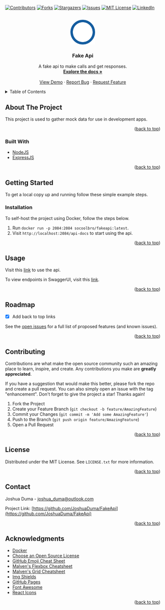 <div id="top"></div>

[![Contributors][contributors-shield]][contributors-url]
[![Forks][forks-shield]][forks-url]
[![Stargazers][stars-shield]][stars-url]
[![Issues][issues-shield]][issues-url]
[![MIT License][license-shield]][license-url]
[![LinkedIn][linkedin-shield]][linkedin-url]



<!-- PROJECT LOGO --> 
<br />
<div align="center">
  <a href="https://github.com/JoshuaDuma/FakeApi">
    <img src="images/main_logo.png" alt="Logo" width="80" height="80">
  </a>

  <h3 align="center">Fake Api</h3>

  <p align="center">
    A fake api to make calls and get responses.
    <br />
    <a href="https://github.com/JoshuaDuma/FakeApi"><strong>Explore the docs »</strong></a>
    <br />
    <br />
    <a href="https://fakeapi.joshuaduma.ca/api-docs">View Demo</a>
    ·
    <a href="https://github.com/JoshuaDuma/FakeApi/issues">Report Bug</a>
    ·
    <a href="https://github.com/JoshuaDuma/FakeApi/issues">Request Feature</a>
  </p>
</div>



<!-- TABLE OF CONTENTS -->
<details>
  <summary>Table of Contents</summary>
  <ol>
    <li>
      <a href="#about-the-project">About The Project</a>
      <ul>
        <li><a href="#built-with">Built With</a></li>
      </ul>
    </li>
    <li>
      <a href="#getting-started">Getting Started</a>
      <ul>
        <li><a href="#installation">Installation</a></li>
      </ul>
    </li>
    <li><a href="#usage">Usage</a></li>
    <li><a href="#roadmap">Roadmap</a></li>
    <li><a href="#contributing">Contributing</a></li>
    <li><a href="#license">License</a></li>
    <li><a href="#contact">Contact</a></li>
    <li><a href="#acknowledgments">Acknowledgments</a></li>
  </ol>
</details>



<!-- ABOUT THE PROJECT -->
## About The Project

This project is used to gather mock data for use in development apps.

<p align="right">(<a href="#top">back to top</a>)</p>



### Built With

* [NodeJS](https://nodejs.org/en/)
* [ExpressJS](https://expressjs.com/)

<p align="right">(<a href="#top">back to top</a>)</p>



<!-- GETTING STARTED -->
## Getting Started

To get a local copy up and running follow these simple example steps.



### Installation

To self-host the project using Docker, follow the steps below.

1. Run `docker run -p 2084:2084 socoolbro/fakeapi:latest`.
2. Visit `http://localhost:2084/api-docs` to start using the api.

<p align="right">(<a href="#top">back to top</a>)</p>

<!-- USAGE EXAMPLES -->
## Usage

Visit this [link](https://fakeapi.joshuaduma.ca) to use the api.

To view endpoints in SwaggerUI, visit this [link](https://fakeapi.joshuaduma.ca/api-docs). 

<p align="right">(<a href="#top">back to top</a>)</p>



<!-- ROADMAP -->
## Roadmap

- [x] Add back to top links

See the [open issues](https://github.com/JoshuaDuma/FakeApi/issues) for a full list of proposed features (and known issues).

<p align="right">(<a href="#top">back to top</a>)</p>



<!-- CONTRIBUTING -->
## Contributing

Contributions are what make the open source community such an amazing place to learn, inspire, and create. Any contributions you make are **greatly appreciated**.

If you have a suggestion that would make this better, please fork the repo and create a pull request. You can also simply open an issue with the tag "enhancement".
Don't forget to give the project a star! Thanks again!

1. Fork the Project
2. Create your Feature Branch (`git checkout -b feature/AmazingFeature`)
3. Commit your Changes (`git commit -m 'Add some AmazingFeature'`)
4. Push to the Branch (`git push origin feature/AmazingFeature`)
5. Open a Pull Request

<p align="right">(<a href="#top">back to top</a>)</p>



<!-- LICENSE -->
## License

Distributed under the MIT License. See `LICENSE.txt` for more information.

<p align="right">(<a href="#top">back to top</a>)</p>



<!-- CONTACT -->
## Contact

Joshua Duma - joshua_duma@outlook.com

Project Link: [https://github.com/JoshuaDuma/FakeApi](https://github.com/JoshuaDuma/FakeApi)

<p align="right">(<a href="#top">back to top</a>)</p>



<!-- ACKNOWLEDGMENTS -->
## Acknowledgments

* [Docker](https://www.docker.com/)
* [Choose an Open Source License](https://choosealicense.com)
* [GitHub Emoji Cheat Sheet](https://www.webpagefx.com/tools/emoji-cheat-sheet)
* [Malven's Flexbox Cheatsheet](https://flexbox.malven.co/)
* [Malven's Grid Cheatsheet](https://grid.malven.co/)
* [Img Shields](https://shields.io)
* [GitHub Pages](https://pages.github.com)
* [Font Awesome](https://fontawesome.com)
* [React Icons](https://react-icons.github.io/react-icons/search)

<p align="right">(<a href="#top">back to top</a>)</p>



<!-- MARKDOWN LINKS & IMAGES -->
<!-- https://www.markdownguide.org/basic-syntax/#reference-style-links -->
[contributors-shield]: https://img.shields.io/github/contributors/JoshuaDuma/FakeApi.svg?style=for-the-badge
[contributors-url]: https://github.com/JoshuaDuma/FakeApi/graphs/contributors
[forks-shield]: https://img.shields.io/github/forks/JoshuaDuma/FakeApi.svg?style=for-the-badge
[forks-url]: https://github.com/JoshuaDuma/FakeApi/network/members
[stars-shield]: https://img.shields.io/github/stars/JoshuaDuma/FakeApi.svg?style=for-the-badge
[stars-url]: https://github.com/JoshuaDuma/FakeApi/stargazers
[issues-shield]: https://img.shields.io/github/issues/JoshuaDuma/FakeApi.svg?style=for-the-badge
[issues-url]: https://github.com/JoshuaDuma/FakeApi/issues
[license-shield]: https://img.shields.io/github/license/JoshuaDuma/FakeApi.svg?style=for-the-badge
[license-url]: https://github.com/JoshuaDuma/FakeApi/blob/master/LICENSE.txt
[linkedin-shield]: https://img.shields.io/badge/-LinkedIn-black.svg?style=for-the-badge&logo=linkedin&colorB=555
[linkedin-url]: https://www.linkedin.com/in/joshuaduma/
[product-screenshot]: images/screenshot.png
